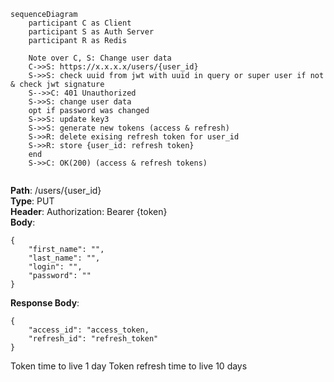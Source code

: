 ```mermaid
sequenceDiagram
    participant C as Client  
    participant S as Auth Server
    participant R as Redis

	Note over C, S: Change user data
	C->>S: https://x.x.x.x/users/{user_id}
	S->>S: check uuid from jwt with uuid in query or super user if not & check jwt signature
	S-->>C: 401 Unauthorized
	S->>S: change user data
	opt if password was changed
	S->>S: update key3
	S->>S: generate new tokens (access & refresh)
	S->>R: delete exising refresh token for user_id
	S->>R: store {user_id: refresh token} 
	end
	S->>C: OK(200) (access & refresh tokens)
	
```

**Path**: /users/{user_id}  
**Type**: PUT  
**Header**: Authorization: Bearer {token}  
**Body**:
```
{
	"first_name": "",
	"last_name": "",
	"login": "",
	"password": ""
}  
```
**Response Body**:  
```
{
	"access_id": "access_token,
	"refresh_id": "refresh_token"
}  
```

Token time to live 1 day
Token refresh time to live 10 days
